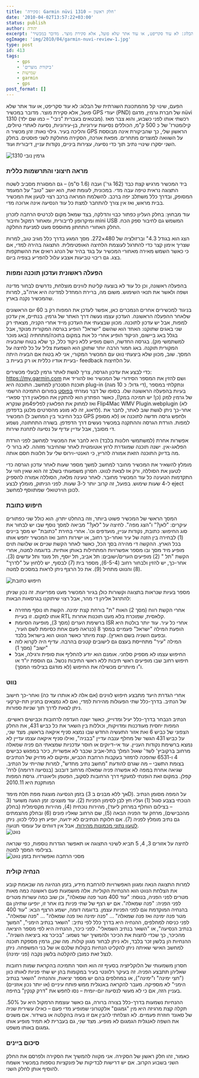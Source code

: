 ```yaml
---
title: 'סקירה: Garmin nüvi 1310 – חלק ראשון'
date: '2010-04-02T13:57:22+03:00'
status: publish
author: יהודה
excerpt: 'הפעם, שינוי קל מהמתכונת השגרתית של הבלוג: לא עוד סקריפט, או עוד אתר שלא פועל, אלא סקירת מוצר. מדובר במכשיר GPS יעודי (PND) של חברת גרמין, מדגם nüvi 1310 (מבטאים בעברית "ניבי" – כמו שם ילד)'
ogImage: 'img/2010/04/garmin-nuvi-review-1.jpg'
type: post
id: 413
tags:
    - gps
    - 'ביקורת מוצרים'
    - שמישות
    - garmin
    - gps
post_format: []
---
```

הפעם, שינוי קל מהמתכונת השגרתית של הבלוג: לא עוד סקריפט, או עוד אתר שלא פועל, אלא סקירת מוצר. מדובר במכשיר GPS יעודי (PND) של חברת גרמין, מדגם nüvi 1310 (מבטאים בעברית "ניבי" – כמו שם ילד). רכשתי אותו לפני כשבוע, והוא צבר מאז קילומטרז' של כ 500 ק"מ, הכוללים נסיעות עירוניות, בן-עירוניות, נסיעה לאתרי טיולים, והליכה בעיר. גילוי נאות: זהן מכשיר ה GPS הראשון שלי, כך שהביקורת אינה מבוססת על השוואה למוצרים מתחרים. מפאת אורכה, הסקירה מחולקת לשני פוסטים. בחלק השני יסקרו שינויי נתיב תוך כדי נסיעה, עצירות ביניים, נקודות עניין, דיבורית ועוד.

![גרמין נובי 1310](/img/2010/04/garmin-nuvi-review-1.jpg)

### מראה חיצוני והתרשמות כללית

ביד המכשיר מרגיש קצת כבד (162 גר') ועבה (1.6 ס"מ) – גם המסגרת מסביב לשטח התצוגה נראית טיפה עבה מדי. במכונית, לעומת זאת, הוא יושב "טוב" על המעמד המסופק, ובדרך כלל משתלב יפה ברכב. להשלמת המראה ברכב רצוי לטעון את המכשיר בבית מראש, ואז אין צורך להתחבר למצת כל עוד הנסיעה אינה ארוכה מדי.

עוד מבחוץ: בחלק העליון כפתור כבוי והדלקה, בצד שמאל מקום לכרטיס הרחבה לזכרון ומיקרופון לדיבורית, ומאחור רמקול וחיבור mini USB המשמש גם לחיבור ספק הכח. החלק האחורי התחתון מחוספס מעט למניעת החלקה.

הצג הוא בגודל 4.3" וברזולציה של 480×272. מסך המגע בדרך כלל מגיב טוב, למרות שצריך אימון קצר כדי להתרגל לעוצמת הלחיצה האופטימלית. התצוגה בהירה למדי, אם כי כאשר השמש מאירה מאחורי המכשיר על בגד בהיר של הנהג רואים את ההשתקפות בצג. גם ריבוי טביעות אצבע עלול להפריע בצפיה ביום.

### הפעלה ראשונית ועדכון תוכנה ומפות

בהפעלה ראשונה, וכן כל עוד לא בוצעה קליטת לווינים מוצלחת, נדרשים לבחור מדינה ושפה ולאשר את תנאי השימוש. משום מה, ברירת המחדל למדינה היא ארה"ב, למרות שהמכשיר נקנה בארץ.

בניגוד למכשירים אחרים הנמכרים כאן, אפשר לעדכן את המפות רק ב 60 יום הראשונים שלאחר ההפעלה הראשונה. העדכון עצמו נעשה דרך האתר של גרמין. בנתיים, אין עדכון למפות, אבל יש עדכון לתוכנה. מכוון שבצעתי את העדכון מייד אחרי הקניה, מצאתי רק שני באגים שתוקנו: האחד הוא שהשם "ישראל" הופיע בגרסה המקורית מנוקד, אבל בגלל באג ביישום, הניקוד הופיע אחרי כל אות במקום בתוכה/מתחתיה (באג מוכר למשתמשי מק). בגרסה החדשה, השם מופיע ללא ניקוד כלל, כך שלא בטוח שהבעיה המקורית תוקנה. באג חמור הרבה יותר שתוקן הוא השמעת צליל על כל לחיצה על המסך. שוב, מכוון שלא ביצעתי נווט עם המכשיר המקורי, אני לא בטוח אם הבעיה היתה בעיית אודיו כללית או רק בעיית ב- feedback על הלחיצות.

כדי לבצע את עדכון הגרסה, צריך לגשת לאתר גרמין לבעלי מכשירים: <https://my.garmin.com> ושם להזין את המספר הסידורי של המכשיר ואז להוריד את תוכנת הסנכרון למחשב. התוכנה היא plug-in (די גדול: כ 10 מגה), ונתקלתי במספר בעיות בהפעלה הראשונה שלו. בסופו של דבר נעזרתי [בפוסט](https://forums.garmin.com/showthread.php?t=115) בפורום התמיכה הרשמי של גרמין למק (כן! יש תמיכה במק!), כאשר הפתרון הוא להתקין את הפלאגין דרך ספארי ואז למחוק את הפלאגין לפליפ4מק שנקרא Flip4Mac WMV Plugin.webplugin (לא לדאוג, זה לא מונע מהסרטים מלנגן בדפדפן). אחר-כך ניתן לגשת שוב לאתר, לחבר את המכשיר (כבל החיבור בין המחשב ל GPS לא מסופק) ולחפש גרסה חדשה לתוכנה או למפות. הורדת הגרסה וההתקנה במכשיר נעשים דרך הדפדפן. בשורה התחתונה, נשמע די מסובך, אבל עדיין עדיף על נסיעה לתחנת שירות.

אפשרות אחרת (למשתמשי חלונות בלבד) היא לחבר את המכשיר למחשב לפני הורדת הפלאג-אין. ישנה תוכנה שמוגדרת לרוץ אוטומטית לאחר שהחיבור מזוהה. לא ברור לי מה בדיוק התוכנה הזאת אמורה להריץ, כי האנטי-וירוס שלי על חלונות חסם אותה.

מומלץ להשאיר את המכשיר מחובר למחשב למשך מספר שעות לאחר עדכון הגרסה כדי לטעון את הסוללה, ורק אז לצאת לנווט. חסרון משמעותי בשלב זה הוא שאין חווי על התקדמות הטעינה כל עוד המכשיר מחובר. לאחר טעינה מלאה, הסוללה אמורה להספיק ל-4 שעות שימוש. בפועל, זה קרוב יותר ל-3 שעות. לפני הניתוק, מומלץ לבצע eject לכונן הוירטואלי שמתווסף למחשב.

### חיפוש כתובת

המסך הראשי של המכשיר פשוט ביותר, וזה בהחלט יתרון. הוא כולל שני כפתורים עיקרים: "לאן?" ו"הצג מפה". לחיצה על "לאן?" מביאה למסך נוסף שבו יש לבחור את סוג החיפוש: כתובת, נקודות עניין, מועדפים וכו'. אחרי בחירת "כתובת" יש מסך ביינים (1) לבחירה בין הזנה של עיר ואחר-כך רחוב, או ישירות רחוב ואז המכשיר יחפש אותו בכל הארץ. ההקשה די מהירה בסך הכל, כאשר לאחר הקשת שניים או שלושה תוים מופיע מיד מסך ובו מספר אפשרויות המתחילות באותן אותיות. בדוגמה למטה, אחרי הקשת "תל " (2) מופיעים הערים/ישובים: תל אביב, תל יוסף, תל מונד ותל עדשים (3). אחר-כך, יש להזין ולבחור רחוב (6-5-4), מספר בית (7) לבסוף, יש ללחוץ על "לדרך" (8) והנווט מתחיל (9). את כל הרצף ניתן לראות במסכים למטה.

![חיפוש כתובת](/img/2010/04/garmin-nuvi-review-2.jpg)

מספר בעיות שנראות בתצוגה וקשורות כולן בגיור המכשיר מעט מפריעות. זה נכון שניתן להתרגל אליהן די מהר, אבל רצוי שיתוקנו בגרסאות הבאות:

- אחרי הקשת רווח (מסך 2) האות "ת" בורחת קצת ימינה. הקשת תו נוסף מחזירה אותו למקום. זו בעיית RTL קלאסית, שמוכרת בלא מעט תוכנות אחרות.
- ברשימת הערים (מסך 3), מופיעה הסיומת ISR אחרי כל עיר. עוד יותר בולטת היא הופעת המילה "ישראל" פעמיים במסך 8 (כנראה פעם אחת כסיומת לשם העיר, ובפעם השניה בשם הארץ). קצת מיותר כאשר הנווט הוא בישראל בלבד.
- המילה "עיר" מתחייסת בעצם גם לישובים קטנים בהרבה. עדיף היה לקרוא לזה "ישוב" (מסך 1)
- החיפוש עצמו לא מספיק סלחני. אומנם הוא יודע להחליף אות סופית ורגילה, אבל חיפוש רחוב שבו מופיעים ראשי תיבות ללא ראשי התיבות נכשל. גם הוספת יו"ד או ו"ו מיותרים מכשילה את החיפוש (לא מודגם בצילומי המסך).

### נווט

אחרי הגדרת היעד מתבצע חיפוש לווינים (אם אלה לא אותרו עד כה) ואחר-כך חישוב של הנתיב. בדרך-כלל שתי הפעולות מהירות למדי, ואם לא נמצאים בחניון תת-קרקעי ניתן לצאת לדרך תוך שניות ספורות.

הנתיב הנבחר בדרך-כלל יעיל ומדוייק, כאשר ישנה העדפה לרחובות וכבישים ראשיים. המפות יחסית מעודכנות ומדויקות, וכוללות בין השאר את כל כביש 431, את החלק הצפוני של כביש 6 ואת אזור התעשיה החדש שבו נמצא סניף איקאה בראשון. מצד שני, על כביש 431 הגשר של מחלף ענבה עדיין "בבניה", ואילו סניף איקאה עצמו עדיין לא נמצא ברשימת נקודות העניין. עוד אי-דיוקים או חוסר עדכניות שמצאתי הם פניה שמאלה מרחוב ברקוביץ' לשד' שאול המלך בתל-אביב שכבר לא אפשרית, כיכר במפגש כבישים 4 ו-6531 שהפכה לרמזור בעקבות הרחבת הכביש, ומיקום לא מדויק של הנתיבים בצומת התשבי – מה שגרם להודעת "מחשב נתיב מחדש", למרות שהייתי על הנתיב. שגיאה אחרת במפה לא אפשרה פניה שמאלה מרחוב דובנוב (בנסיעה דרומה) לרח' קפלן. במקום זאת הופנתי למעקף דרך הרחובות לסקוב, הפטמן וליאונרדו. גרסת המפות המותקנת היא 2010.11

בזמן הנסיעה מוצגת מפת תלת מימד (אך ללא מבנים ב 3D). על המפה מסומן הנתיב הנוכחי בצבע סגול (1) ועליו חץ לבן לסימון הפניות (2). עוד מוצגים: זמן הגעה משוער (3 – בצילום הוחלף במרחק ליעד), מהירות נוכחית (4), מהירות מקסימלית (בחלק מהכבישים), מרחק עד הפניה הבאה (5), שם הרחוב שאליו פונים (6) ובחלק מהצמתים גם נתיב מומלץ לפניה (7). אם חלוקת הנתיבים לא ידועה, יופיע חץ כללי לכוון. ניתן [לטעון נתוני מכמונות מהירות](http://yehudab.com/blog/2010/04/garmin-nuvi-speedtraps/), אבל אין דווחים על עומסי תנועה.  
![נווט](/img/2010/04/garmin-nuvi-review-3.png)

לחיצה על אזורים 3, 4, 5 תביא לשינוי התצוגה או תאפשר הגדרות נוספות, כפי שנראה בצילומי המסך למטה.  
![מסכי הרחבה ואפשרויות בזמן נווט](/img/2010/04/garmin-nuvi-review-4.jpg)

### הנחיה קולית

למרות התצוגה הנאה ומגוון האפשרויות להרחבת מידע, בזמן הנהיגה מה שבאמת קובע את הצלחת הנווט הוא ההנחיות הקוליות. אלה מושמעות פעם ראשונה כמה מאות מטרים לפני הפניה, בנוסח: "עוד 400 מטר פנה שמאלה", וכן שוב כמה עשרות מטרים לפני הפניה: "פנה שמאלה". אם יש רצף של שתי פניות בזו אחר זו, יופיעו שתיהן גם בהנחיה המוקדמת וגם לפני הפניות עצמן. בדוגמה דומה, ישמע הרצף הבא: "עוד 400 מטר פנה ימינה ואז פנה שמאלה" … "פנה ימינה ואז פנה שמאלה" … "פנה שמאלה". לפני כניסה למחלפים, ההנחיה היא בדרך כלל לפי נתיב: "השאר בנתיב הימני", "המשך בנתיב הנסיעה", או "השאר בנתיב השמאלי". לפני כיכר, ההנחיה היא לפי מספר היציאה מהכיכר, כך שכדי לחצות את הכיכר ולהמשיך ישר נשמע: "בכיכר צא ביציאה השניה". ההנחיות הן בלשון זכר בלבד, ולא ניתן לבחור מגוון קולות. מה שכן, גרמין מספקת תוכנה למחשב האישי שאיתה ניתן להקליט הנחיות בקולות שלכם או של בני המשפחה. ניתן לנצל זאת כמובן להקלטה בלשון נקבה (פני ימינה).

חסרון משמעותי של הלוקליזציה בסעיף זה הוא חוסר התמיכה בהקראת שמות רחובות שאליהן תתבצע הפניה. זה בעיקר רלוונטי בעיר במקומות בהן יש שתי פניות לאותו כוון ("חצי ימינה" ו"ימינה"), או במחלפים בהם יש מספר יציאות, וההנחיה "השאר בנתיב הימני" לא מספיקה. מעבר להקראה באנגלית ממש פותח עיניים (או יותר נכון אוזניים) בעניין הזה, אם כי לא מעשי לנסיעה יום-יומית – נסו לחפש את "דרק קנקין" בחיפה.

ההנחיות נשמעות בדרך-כלל בצורה ברורה, גם כאשר עוצמת הרמקול היא על 50%. תקלה קצת מרגיזה היא מין "גמגום" אלקטרוני שמופיע מדי פעם – כאילו עשירית שניה של סאונד חוזרת פעמיים. לא הצלחתי להבין אם זו בעיה בהקלטה או בשידור. אם משנים את השפה לאנגלית הגמגום לא מופיע. מצד שני, גם בעברית לא תמיד מופיע אותו גמגום באותו משפט.

### סיכום ביינים

כאמור, זהו חלק ראשון של הסקירה. אני מקווה להמשיך את הסקירה ולפרסם את החלק השני בשבוע הקרוב. אם יש דרישות לבדיקות של פונקציות נוספות במכשיר אשמח להוסיף אותן לחלק השני.
